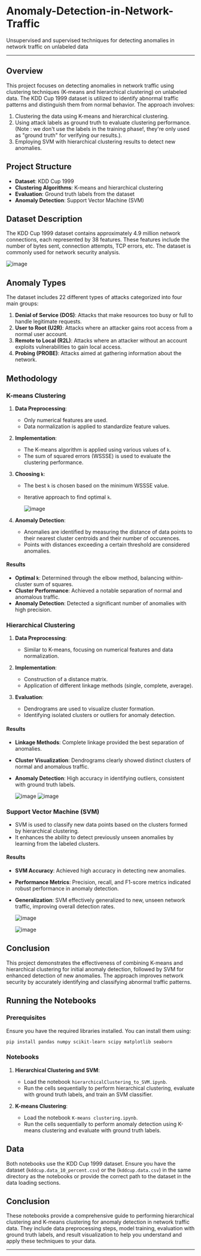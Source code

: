 # Anomaly-Detection-in-Network-Traffic
Unsupervised and supervised techniques for detecting anomalies in network traffic on unlabeled data


---


## Overview

This project focuses on detecting anomalies in network traffic using clustering techniques (K-means and hierarchical clustering) on unlabeled data. The KDD Cup 1999 dataset is utilized to identify abnormal traffic patterns and distinguish them from normal behavior. The approach involves:

1. Clustering the data using K-means and hierarchical clustering.
2. Using attack labels as ground truth to evaluate clustering performance.   
  (Note : we don't use the labels in the training phase!, they're only used as "ground truth" for verifying our results.).
4. Employing SVM with hierarchical clustering results to detect new anomalies.

## Project Structure

- **Dataset**: KDD Cup 1999
- **Clustering Algorithms**: K-means and hierarchical clustering
- **Evaluation**: Ground truth labels from the dataset
- **Anomaly Detection**: Support Vector Machine (SVM)

## Dataset Description

The KDD Cup 1999 dataset contains approximately 4.9 million network connections, each represented by 38 features. These features include the number of bytes sent, connection attempts, TCP errors, etc. The dataset is commonly used for network security analysis.   


![image](https://github.com/najwanaamane/Anomaly-Detection-in-Network-Traffic/assets/86806375/260d98b2-3aae-41aa-b205-9ffd158b7280)


## Anomaly Types

The dataset includes 22 different types of attacks categorized into four main groups:

1. **Denial of Service (DOS)**: Attacks that make resources too busy or full to handle legitimate requests.
2. **User to Root (U2R)**: Attacks where an attacker gains root access from a normal user account.
3. **Remote to Local (R2L)**: Attacks where an attacker without an account exploits vulnerabilities to gain local access.
4. **Probing (PROBE)**: Attacks aimed at gathering information about the network.

## Methodology

### K-means Clustering

1. **Data Preprocessing**:
    - Only numerical features are used.
    - Data normalization is applied to standardize feature values.

2. **Implementation**:
    - The K-means algorithm is applied using various values of `k`.
    - The sum of squared errors (WSSSE) is used to evaluate the clustering performance.

3. **Choosing `k`**:
    - The best `k` is chosen based on the minimum WSSSE value.
    - Iterative approach to find optimal `k`.
  
      ![image](https://github.com/najwanaamane/Anomaly-Detection-in-Network-Traffic/assets/86806375/2f0e5d49-b740-4acb-b212-847471b05b4c)

  
      

4. **Anomaly Detection**:
    - Anomalies are identified by measuring the distance of data points to their nearest cluster centroids and their number of occurences.
    - Points with distances exceeding a certain threshold are considered anomalies.

#### Results

- **Optimal `k`**: Determined through the elbow method, balancing within-cluster sum of squares.
- **Cluster Performance**: Achieved a notable separation of normal and anomalous traffic.
- **Anomaly Detection**: Detected a significant number of anomalies with high precision.

### Hierarchical Clustering

1. **Data Preprocessing**:
    - Similar to K-means, focusing on numerical features and data normalization.

2. **Implementation**:
    - Construction of a distance matrix.
    - Application of different linkage methods (single, complete, average).

3. **Evaluation**:
    - Dendrograms are used to visualize cluster formation.
    - Identifying isolated clusters or outliers for anomaly detection.

#### Results

- **Linkage Methods**: Complete linkage provided the best separation of anomalies.
- **Cluster Visualization**: Dendrograms clearly showed distinct clusters of normal and anomalous traffic.
- **Anomaly Detection**: High accuracy in identifying outliers, consistent with ground truth labels.

  ![image](https://github.com/najwanaamane/Anomaly-Detection-in-Network-Traffic/assets/86806375/555af7c5-b63c-455c-aec1-09a897d7e360)
  ![image](https://github.com/najwanaamane/Anomaly-Detection-in-Network-Traffic/assets/86806375/6e6760b7-7171-438c-af42-620661c91b56)




### Support Vector Machine (SVM)

- SVM is used to classify new data points based on the clusters formed by hierarchical clustering.
- It enhances the ability to detect previously unseen anomalies by learning from the labeled clusters.

#### Results

- **SVM Accuracy**: Achieved high accuracy in detecting new anomalies.
- **Performance Metrics**: Precision, recall, and F1-score metrics indicated robust performance in anomaly detection.
- **Generalization**: SVM effectively generalized to new, unseen network traffic, improving overall detection rates.

  ![image](https://github.com/najwanaamane/Anomaly-Detection-in-Network-Traffic/assets/86806375/d59a731f-81d3-4e9c-b69e-3a22bb9fa2bd)

  ![image](https://github.com/najwanaamane/Anomaly-Detection-in-Network-Traffic/assets/86806375/48c992e0-3372-495c-ba3f-9bf7725b68b9)



## Conclusion

This project demonstrates the effectiveness of combining K-means and hierarchical clustering for initial anomaly detection, followed by SVM for enhanced detection of new anomalies. The approach improves network security by accurately identifying and classifying abnormal traffic patterns.

## Running the Notebooks

### Prerequisites

Ensure you have the required libraries installed. You can install them using:

```bash
pip install pandas numpy scikit-learn scipy matplotlib seaborn
```

### Notebooks

1. **Hierarchical Clustering and SVM**:
    - Load the notebook `hierarchicalClustering_to_SVM.ipynb`.
    - Run the cells sequentially to perform hierarchical clustering, evaluate with ground truth labels, and train an SVM classifier.

2. **K-means Clustering**:
    - Load the notebook `K-means clustering.ipynb`.
    - Run the cells sequentially to perform anomaly detection using K-means clustering and evaluate with ground truth labels.

## Data

Both notebooks use the KDD Cup 1999 dataset. Ensure you have the dataset (`kddcup.data_10_percent.csv`) or the (`kddcup.data.csv`) in the same directory as the notebooks or provide the correct path to the dataset in the data loading sections.

## Conclusion

These notebooks provide a comprehensive guide to performing hierarchical clustering and K-means clustering for anomaly detection in network traffic data. They include data preprocessing steps, model training, evaluation with ground truth labels, and result visualization to help you understand and apply these techniques to your data.


---

